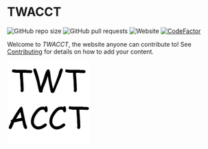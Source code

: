 # TWACCT
![GitHub repo size](https://img.shields.io/github/repo-size/forkiesassds/twtacct) ![GitHub pull requests](https://img.shields.io/github/issues-pr-raw/forkiesassds/twtacct) ![Website](https://img.shields.io/website?url=https%3A%2F%2Fforkiesassds.github.io%2Ftwtacct%2F) [![CodeFactor](https://www.codefactor.io/repository/github/forkiesassds/twtacct/badge)](https://www.codefactor.io/repository/github/forkiesassds/twtacct)

Welcome to *TWACCT*, the website anyone can contribute to! See [Contributing](CONTRIBUTING.md) for details on how to add your content.

![TWAACT](android-chrome-192x192.png)
